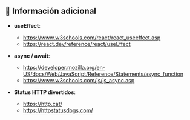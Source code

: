 ## 📌 Información adicional 

- **useEffect**: 
    - https://www.w3schools.com/react/react_useeffect.asp
    - https://react.dev/reference/react/useEffect

- **async / await**:
    - https://developer.mozilla.org/en-US/docs/Web/JavaScript/Reference/Statements/async_function
    - https://www.w3schools.com/js/js_async.asp

- **Status HTTP divertidos**: 
    - https://http.cat/
    - https://httpstatusdogs.com/
